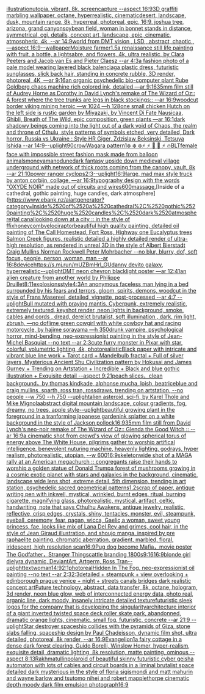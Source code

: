 [illustration](https://www.ebank.nz/aiartgenerator?category=illustration)[utopia, vibrant, 8k, screencapture --aspect 16:9](https://www.ebank.nz/aiartgenerator?category=utopia%2C%2520vibrant%2C%25208k%2C%2520screencapture%2520--aspect%252016%3A9)[3D graffiti marbling wallpaper, octane, hyperrealistic, cinematic](https://www.ebank.nz/aiartgenerator?category=3D%2520graffiti%2520marbling%2520wallpaper%2C%2520octane%2C%2520hyperrealistic%2C%2520cinematic)[desert, landscape, dusk, mountain range, 8k, hyperreal, photoreal, epic, 16:9, joshua tree, arizona, grand canyon](https://www.ebank.nz/aiartgenerator?category=desert%2C%2520landscape%2C%2520dusk%2C%2520mountain%2520range%2C%25208k%2C%2520hyperreal%2C%2520photoreal%2C%2520epic%2C%252016%3A9%2C%2520joshua%2520tree%2C%2520arizona%2C%2520grand%2520canyon)[soybean field, woman in bonnet stands in distance, symmetrical, cgi, details, concept art, landscape, epic, cinematic, atmospheric, 4k, --ar 14:9](https://www.ebank.nz/aiartgenerator?category=soybean%2520field%2C%2520woman%2520in%2520bonnet%2520stands%2520in%2520distance%2C%2520symmetrical%2C%2520cgi%2C%2520details%2C%2520concept%2520art%2C%2520landscape%2C%2520epic%2C%2520cinematic%2C%2520atmospheric%2C%25204k%2C%2520--ar%252014%3A9)[world from DMT vision , LSD , abstract, chaotic , —aspect 16:9](https://www.ebank.nz/aiartgenerator?category=world%2520from%2520DMT%2520vision%2520%2C%2520LSD%2520%2C%2520abstract%2C%2520chaotic%2520%2C%2520%E2%80%94aspect%252016%3A9)[--wallpaper](https://www.ebank.nz/aiartgenerator?category=--wallpaper)[Moisture farmer](https://www.ebank.nz/aiartgenerator?category=Moisture%2520farmer)[1.5](https://www.ebank.nz/aiartgenerator?category=1.5)[a renaissance still life painting with fruit, a bottle, a lightsabre, and flowers, 4k, ultra realistic, by Clara Peeters and Jacob van Es and Pieter Claesz --ar 4:3](https://www.ebank.nz/aiartgenerator?category=a%2520renaissance%2520still%2520life%2520painting%2520with%2520fruit%2C%2520a%2520bottle%2C%2520a%2520lightsabre%2C%2520and%2520flowers%2C%25204k%2C%2520ultra%2520realistic%2C%2520by%2520Clara%2520Peeters%2520and%2520Jacob%2520van%2520Es%2520and%2520Pieter%2520Claesz%2520--ar%25204%3A3)[a fashion photo of a pale model wearing layered black balenciaga plastic dress, futuristic sunglasses, slick back hair, standing in concrete rubble, 3D render, photoreal, 4K, —ar 9:16](https://www.ebank.nz/aiartgenerator?category=a%2520fashion%2520photo%2520of%2520a%2520pale%2520model%2520wearing%2520layered%2520black%2520balenciaga%2520plastic%2520dress%2C%2520futuristic%2520sunglasses%2C%2520slick%2520back%2520hair%2C%2520standing%2520in%2520concrete%2520rubble%2C%25203D%2520render%2C%2520photoreal%2C%25204K%2C%2520%E2%80%94ar%25209%3A16)[an organic psychedelic bio-computer plant Rube Goldberg chaos machine rich colored ink, detailed —ar 9:16](https://www.ebank.nz/aiartgenerator?category=an%2520organic%2520psychedelic%2520bio-computer%2520plant%2520Rube%2520Goldberg%2520chaos%2520machine%2520rich%2520colored%2520ink%2C%2520detailed%2520%E2%80%94ar%25209%3A16)[35mm film still of Audrey Horne as Dorothy in David Lynch's remake of The Wizard of Oz:: A forest where the tree trunks are legs in black stockings:: --ar 16:9](https://www.ebank.nz/aiartgenerator?category=35mm%2520film%2520still%2520of%2520Audrey%2520Horne%2520as%2520Dorothy%2520in%2520David%2520Lynch%27s%2520remake%2520of%2520The%2520Wizard%2520of%2520Oz%3A%3A%2520A%2520forest%2520where%2520the%2520tree%2520trunks%2520are%2520legs%2520in%2520black%2520stockings%3A%3A%2520--ar%252016%3A9)[woodcut border viking mining heroic —w 1024 —h 128](https://www.ebank.nz/aiartgenerator?category=woodcut%2520border%2520viking%2520mining%2520heroic%2520%E2%80%94w%25201024%2520%E2%80%94h%2520128)[one small chicken Hutch on the left side is rustic garden by Miyazaki, by Vincent Di Fate Nausicaa, Ghibli, Breath of The Wild, epic composition, green plants —ar 16:1](https://www.ebank.nz/aiartgenerator?category=one%2520small%2520chicken%2520Hutch%2520on%2520the%2520left%2520side%2520is%2520rustic%2520garden%2520by%2520Miyazaki%2C%2520by%2520Vincent%2520Di%2520Fate%2520Nausicaa%2C%2520Ghibli%2C%2520Breath%2520of%2520The%2520Wild%2C%2520epic%2520composition%2C%2520green%2520plants%2520%E2%80%94ar%252016%3A1)[dark shadowy beings coming into the light out of a dark void of Chaos, the realm and throne of Cthulu, style patterns of symbols etched, very detailed, Dark horror, Russia vs Ukraine : Style HR Giger, Zdzislaw Beksinski, Tetsuya Ishida --ar 14:9](https://www.ebank.nz/aiartgenerator?category=dark%2520shadowy%2520beings%2520coming%2520into%2520the%2520light%2520out%2520of%2520a%2520dark%2520void%2520of%2520Chaos%2C%2520the%2520realm%2520and%2520throne%2520of%2520Cthulu%2C%2520style%2520patterns%2520of%2520symbols%2520etched%2C%2520very%2520detailed%2C%2520Dark%2520horror%2C%2520Russia%2520vs%2520Ukraine%2520%3A%2520Style%2520HR%2520Giger%2C%2520Zdzislaw%2520Beksinski%2C%2520Tetsuya%2520Ishida%2520--ar%252014%3A9)[--uplight](https://www.ebank.nz/aiartgenerator?category=--uplight)[90](https://www.ebank.nz/aiartgenerator?category=90)[crow](https://www.ebank.nz/aiartgenerator?category=crow)[Wagara pattern](https://www.ebank.nz/aiartgenerator?category=Wagara%2520pattern)[1](https://www.ebank.nz/aiartgenerator?category=1)[❄️ ❄️ ❄️⚡ ⚡ 🌙 🌙 ⚡ 🔥](https://www.ebank.nz/aiartgenerator?category=%E2%9D%84%EF%B8%8F%2520%E2%9D%84%EF%B8%8F%2520%E2%9D%84%EF%B8%8F%E2%9A%A1%2520%E2%9A%A1%2520%F0%9F%8C%99%2520%F0%9F%8C%99%2520%E2%9A%A1%2520%F0%9F%94%A5)[BLT](https://www.ebank.nz/aiartgenerator?category=BLT)[female face with impossible street fashion mask made from balloon animals](https://www.ebank.nz/aiartgenerator?category=female%2520face%2520with%2520impossible%2520street%2520fashion%2520mask%2520made%2520from%2520balloon%2520animals)[money](https://www.ebank.nz/aiartgenerator?category=money)[amano](https://www.ebank.nz/aiartgenerator?category=amano)[dune](https://www.ebank.nz/aiartgenerator?category=dune)[dark fantasy upside down medieval village underground with network of thick roots coming from the canopy, vault, 8k --ar 21:10](https://www.ebank.nz/aiartgenerator?category=dark%2520fantasy%2520upside%2520down%2520medieval%2520village%2520underground%2520with%2520network%2520of%2520thick%2520roots%2520coming%2520from%2520the%2520canopy%2C%2520vault%2C%25208k%2520--ar%252021%3A10)[power ranger cyclops](https://www.ebank.nz/aiartgenerator?category=power%2520ranger%2520cyclops)[2:3](https://www.ebank.nz/aiartgenerator?category=2%3A3)[--uplight](https://www.ebank.nz/aiartgenerator?category=--uplight)[16:9](https://www.ebank.nz/aiartgenerator?category=16%3A9)[large, mad max style truck by anton corbijn, collage, —ar 16:9](https://www.ebank.nz/aiartgenerator?category=large%2C%2520mad%2520max%2520style%2520truck%2520by%2520anton%2520corbijn%2C%2520collage%2C%2520%E2%80%94ar%252016%3A9)[typography design with the words "OXYDE NOIR" made out of circuits and wires](https://www.ebank.nz/aiartgenerator?category=typography%2520design%2520with%2520the%2520words%2520%22OXYDE%2520NOIR%22%2520made%2520out%2520of%2520circuits%2520and%2520wires)[600](https://www.ebank.nz/aiartgenerator?category=600)[massage.](https://www.ebank.nz/aiartgenerator?category=massage.)[Inside of a cathedral, gothic painting, huge candles, dark atmosphere](https://www.ebank.nz/aiartgenerator?category=Inside%2520of%2520a%2520cathedral%2C%2520gothic%2520painting%2C%2520huge%2520candles%2C%2520dark%2520atmosphere)[tal canal](https://www.ebank.nz/aiartgenerator?category=tal%2520canal)[looking down at a city :: in the style of ffix](https://www.ebank.nz/aiartgenerator?category=looking%2520down%2520at%2520a%2520city%2520%3A%3A%2520in%2520the%2520style%2520of%2520ffix)[honeycomb](https://www.ebank.nz/aiartgenerator?category=honeycomb)[velociraptor](https://www.ebank.nz/aiartgenerator?category=velociraptor)[beautiful high quality painting, detailed oil painting of The Call Homestead, Fort Ross, Highway one Eucalyptus trees  Salmon Creek figures, realistic detailed a highly detailed render of ultra-high resolution, as rendered in unreal 3D in the style of Albert Bierstadt Craig Mullins Norman Rockwell Peter Mohrbacher  --no blur, blurry, dof, soft focus, people, person, woman, man  --ar 16:8](https://www.ebank.nz/aiartgenerator?category=beautiful%2520high%2520quality%2520painting%2C%2520detailed%2520oil%2520painting%2520of%2520The%2520Call%2520Homestead%2C%2520Fort%2520Ross%2C%2520Highway%2520one%2520Eucalyptus%2520trees%2520%2520Salmon%2520Creek%2520figures%2C%2520realistic%2520detailed%2520a%2520highly%2520detailed%2520render%2520of%2520ultra-high%2520resolution%2C%2520as%2520rendered%2520in%2520unreal%25203D%2520in%2520the%2520style%2520of%2520Albert%2520Bierstadt%2520Craig%2520Mullins%2520Norman%2520Rockwell%2520Peter%2520Mohrbacher%2520%2520--no%2520blur%2C%2520blurry%2C%2520dof%2C%2520soft%2520focus%2C%2520people%2C%2520person%2C%2520woman%2C%2520man%2520%2520--ar%252016%3A8)[device](https://www.ebank.nz/aiartgenerator?category=device)[<https://s.mj.run/mUZBmHrl_GU>](https://www.ebank.nz/aiartgenerator?category=%3Chttps%3A//s.mj.run/mUZBmHrl_GU%3E)[danny devito galaxy, hyperrealistic](https://www.ebank.nz/aiartgenerator?category=danny%2520devito%2520galaxy%2C%2520hyperrealistic)[--uplight](https://www.ebank.nz/aiartgenerator?category=--uplight)[DMT neon chevron blacklight poster —ar 12:41](https://www.ebank.nz/aiartgenerator?category=DMT%2520neon%2520chevron%2520blacklight%2520poster%2520%E2%80%94ar%252012%3A41)[an alien creature from another world by Philippe Druillet](https://www.ebank.nz/aiartgenerator?category=an%2520alien%2520creature%2520from%2520another%2520world%2520by%2520Philippe%2520Druillet)[8:11](https://www.ebank.nz/aiartgenerator?category=8%3A11)[explosions](https://www.ebank.nz/aiartgenerator?category=explosions)[style](https://www.ebank.nz/aiartgenerator?category=style)[4:3](https://www.ebank.nz/aiartgenerator?category=4%3A3)[An anonymous faceless man lying in a bed surrounded by his fears and terrors, gloom, spirits, demons, woodcut in the style of Frans Masereel, detailed, vignette, post-processed   --ar 4:7 --uplight](https://www.ebank.nz/aiartgenerator?category=An%2520anonymous%2520faceless%2520man%2520lying%2520in%2520a%2520bed%2520surrounded%2520by%2520his%2520fears%2520and%2520terrors%2C%2520gloom%2C%2520spirits%2C%2520demons%2C%2520woodcut%2520in%2520the%2520style%2520of%2520Frans%2520Masereel%2C%2520detailed%2C%2520vignette%2C%2520post-processed%2520%2520%2520--ar%25204%3A7%2520--uplight)[Bull mutated with praying mantis. Cyberpunk, extremely realistic, extremely textured, keyshot render, neon lights in background, smoke, cables and cords , dread, derelict brutalist, soft illumination , dark, rim light, zbrush, —no dof](https://www.ebank.nz/aiartgenerator?category=Bull%2520mutated%2520with%2520praying%2520mantis.%2520Cyberpunk%2C%2520extremely%2520realistic%2C%2520extremely%2520textured%2C%2520keyshot%2520render%2C%2520neon%2520lights%2520in%2520background%2C%2520smoke%2C%2520cables%2520and%2520cords%2520%2C%2520dread%2C%2520derelict%2520brutalist%2C%2520soft%2520illumination%2520%2C%2520dark%2C%2520rim%2520light%2C%2520zbrush%2C%2520%E2%80%94no%2520dof)[lime green cowgirl with white cowboy hat and racing motorcycle, by hajime sorayama —h 350](https://www.ebank.nz/aiartgenerator?category=lime%2520green%2520cowgirl%2520with%2520white%2520cowboy%2520hat%2520and%2520racing%2520motorcycle%2C%2520by%2520hajime%2520sorayama%2520%E2%80%94h%2520350)[drunk vampire, psychological horror, mind-bending, neo-expressionist painting in the style of Jean-Michel Basquiat --no text --ar 2:3](https://www.ebank.nz/aiartgenerator?category=drunk%2520vampire%2C%2520psychological%2520horror%2C%2520mind-bending%2C%2520neo-expressionist%2520painting%2520in%2520the%2520style%2520of%2520Jean-Michel%2520Basquiat%2520--no%2520text%2520--ar%25202%3A3)[cute furry monster in Pixar with star, colorful, volumetric lighting, 4k, photorealistic](https://www.ebank.nz/aiartgenerator?category=cute%2520furry%2520monster%2520in%2520Pixar%2520with%2520star%2C%2520colorful%2C%2520volumetric%2520lighting%2C%25204k%2C%2520photorealistic)[Black paper with intricate and vibrant blue line work + Tarot card + Mandelbulb fractal + Full of silver layers, Mysterious Ancient Shu Civilization pattern by Hokusai and James Gurney + Trending on Artstation + Incredible + Black and blue gothic illustration + Exquisite detail --aspect 9:21](https://www.ebank.nz/aiartgenerator?category=Black%2520paper%2520with%2520intricate%2520and%2520vibrant%2520blue%2520line%2520work%2520%2B%2520Tarot%2520card%2520%2B%2520Mandelbulb%2520fractal%2520%2B%2520Full%2520of%2520silver%2520layers%2C%2520Mysterious%2520Ancient%2520Shu%2520Civilization%2520pattern%2520by%2520Hokusai%2520and%2520James%2520Gurney%2520%2B%2520Trending%2520on%2520Artstation%2520%2B%2520Incredible%2520%2B%2520Black%2520and%2520blue%2520gothic%2520illustration%2520%2B%2520Exquisite%2520detail%2520--aspect%25209%3A21)[peach slices，clean background，by thomas kindkade, alphonse mucha, loish, beatriceblue and craig mullins, sparth, ross tran, rossdraws, trending on artstation, --no people --w 750 --h 750 --uplight](https://www.ebank.nz/aiartgenerator?category=peach%2520slices%EF%BC%8Cclean%2520background%EF%BC%8Cby%2520thomas%2520kindkade%2C%2520alphonse%2520mucha%2C%2520loish%2C%2520beatriceblue%2520and%2520craig%2520mullins%2C%2520sparth%2C%2520ross%2520tran%2C%2520rossdraws%2C%2520trending%2520on%2520artstation%2C%2520--no%2520people%2520--w%2520750%2520--h%2520750%2520--uplight)[alien asteroid, sci-fi, by Karel Thole and Mike Mignola](https://www.ebank.nz/aiartgenerator?category=alien%2520asteroid%2C%2520sci-fi%2C%2520by%2520Karel%2520Thole%2520and%2520Mike%2520Mignola)[abstract digital mountain landscape, colour gradients, fog, dreamy, no trees, apple style](https://www.ebank.nz/aiartgenerator?category=abstract%2520digital%2520mountain%2520landscape%2C%2520colour%2520gradients%2C%2520fog%2C%2520dreamy%2C%2520no%2520trees%2C%2520apple%2520style)[--uplight](https://www.ebank.nz/aiartgenerator?category=--uplight)[beautiful growing plant in the foreground in a tranforming japanese garden](https://www.ebank.nz/aiartgenerator?category=beautiful%2520growing%2520plant%2520in%2520the%2520foreground%2520in%2520a%2520tranforming%2520japanese%2520garden)[ink splatter on a white background in the style of Jackson pollock](https://www.ebank.nz/aiartgenerator?category=ink%2520splatter%2520on%2520a%2520white%2520background%2520in%2520the%2520style%2520of%2520Jackson%2520pollock)[16:9](https://www.ebank.nz/aiartgenerator?category=16%3A9)[35mm film still from David Lynch's neo-noir remake of The Wizard of Oz:: Glenda the Good Witch :: --ar 16:9](https://www.ebank.nz/aiartgenerator?category=35mm%2520film%2520still%2520from%2520David%2520Lynch%27s%2520neo-noir%2520remake%2520of%2520The%2520Wizard%2520of%2520Oz%3A%3A%2520Glenda%2520the%2520Good%2520Witch%2520%3A%3A%2520--ar%252016%3A9)[a cinematic shot from crowd's view of glowing spherical torus of energy above The White House, pilgrims gather to worship artifical intelligence, benevolent nuturing machine, heavenly lighting, godrays, hyper realism, photorealistic, utopian, --w 600](https://www.ebank.nz/aiartgenerator?category=a%2520cinematic%2520shot%2520from%2520crowd%27s%2520view%2520of%2520glowing%2520spherical%2520torus%2520of%2520energy%2520above%2520The%2520White%2520House%2C%2520pilgrims%2520gather%2520to%2520worship%2520artifical%2520intelligence%2C%2520benevolent%2520nuturing%2520machine%2C%2520heavenly%2520lighting%2C%2520godrays%2C%2520hyper%2520realism%2C%2520photorealistic%2C%2520utopian%2C%2520--w%2520600)[16:9](https://www.ebank.nz/aiartgenerator?category=16%3A9)[skeleton](https://www.ebank.nz/aiartgenerator?category=skeleton)[wide shot of a MAGA rally at an American megachurch :: congregants raise their hands to worship a golden statue of Donald Trump](https://www.ebank.nz/aiartgenerator?category=wide%2520shot%2520of%2520a%2520MAGA%2520rally%2520at%2520an%2520American%2520megachurch%2520%3A%3A%2520congregants%2520raise%2520their%2520hands%2520to%2520worship%2520a%2520golden%2520statue%2520of%2520Donald%2520Trump)[a forest of mushrooms growing in a cosmic exotic planet with stars and galaxies in the background, cinematic, landscape wide lens shot, extreme detail, 5th dimension, trending in art station, psychedelic sacred geometrical patterns](https://www.ebank.nz/aiartgenerator?category=a%2520forest%2520of%2520mushrooms%2520growing%2520in%2520a%2520cosmic%2520exotic%2520planet%2520with%2520stars%2520and%2520galaxies%2520in%2520the%2520background%2C%2520cinematic%2C%2520landscape%2520wide%2520lens%2520shot%2C%2520extreme%2520detail%2C%25205th%2520dimension%2C%2520trending%2520in%2520art%2520station%2C%2520psychedelic%2520sacred%2520geometrical%2520patterns)[1.2](https://www.ebank.nz/aiartgenerator?category=1.2)[scrap of paper, antique writing pen with inkwell, mystical, wrinkled, burnt edges, ritual, burning cigarette, magnifying glass, photorealistic, mystical, artifact, celtic, handwriting, note that says Cthulhu Awakens, antique jewelry, realistic, reflective, crisp edges, crystals, shiny, tentacles, monster, evil, steampunk, eyeball, ceremony, fear, pagan, wicca, Gaelic,](https://www.ebank.nz/aiartgenerator?category=scrap%2520of%2520paper%2C%2520antique%2520writing%2520pen%2520with%2520inkwell%2C%2520mystical%2C%2520wrinkled%2C%2520burnt%2520edges%2C%2520ritual%2C%2520burning%2520cigarette%2C%2520magnifying%2520glass%2C%2520photorealistic%2C%2520mystical%2C%2520artifact%2C%2520celtic%2C%2520handwriting%2C%2520note%2520that%2520says%2520Cthulhu%2520Awakens%2C%2520antique%2520jewelry%2C%2520realistic%2C%2520reflective%2C%2520crisp%2520edges%2C%2520crystals%2C%2520shiny%2C%2520tentacles%2C%2520monster%2C%2520evil%2C%2520steampunk%2C%2520eyeball%2C%2520ceremony%2C%2520fear%2C%2520pagan%2C%2520wicca%2C%2520Gaelic%2C)[a woman, sweet young princess, fae, looks like mix of Lana Del Rey and grimes, cool hair, in the style of Jean Giraud illustration, and shoujo manga, inspired by pre raphaelite painting, chromatic aberration, gradient, marbled, floral, iridescent, high resolution scan](https://www.ebank.nz/aiartgenerator?category=a%2520woman%2C%2520sweet%2520young%2520princess%2C%2520fae%2C%2520looks%2520like%2520mix%2520of%2520Lana%2520Del%2520Rey%2520and%2520grimes%2C%2520cool%2520hair%2C%2520in%2520the%2520style%2520of%2520Jean%2520Giraud%2520illustration%2C%2520and%2520shoujo%2520manga%2C%2520inspired%2520by%2520pre%2520raphaelite%2520painting%2C%2520chromatic%2520aberration%2C%2520gradient%2C%2520marbled%2C%2520floral%2C%2520iridescent%2C%2520high%2520resolution%2520scan)[16:9](https://www.ebank.nz/aiartgenerator?category=16%3A9)[Pug dog become Mafia，movie poster The Godfather，Stranger Things](https://www.ebank.nz/aiartgenerator?category=Pug%2520dog%2520become%2520Mafia%EF%BC%8Cmovie%2520poster%2520The%2520Godfather%EF%BC%8CStranger%2520Things)[cattle branding 1800s](https://www.ebank.nz/aiartgenerator?category=cattle%2520branding%25201800s)[9:16](https://www.ebank.nz/aiartgenerator?category=9%3A16)[16:9](https://www.ebank.nz/aiartgenerator?category=16%3A9)[blonde girl dielyra dynamic, DeviantArt, Artgerm, Ross Tran](https://www.ebank.nz/aiartgenerator?category=blonde%2520girl%2520dielyra%2520dynamic%2C%2520DeviantArt%2C%2520Artgerm%2C%2520Ross%2520Tran)[--uplight](https://www.ebank.nz/aiartgenerator?category=--uplight)[text](https://www.ebank.nz/aiartgenerator?category=text)[woman](https://www.ebank.nz/aiartgenerator?category=woman)[14:9](https://www.ebank.nz/aiartgenerator?category=14%3A9)[2:1](https://www.ebank.nz/aiartgenerator?category=2%3A1)[photoreal](https://www.ebank.nz/aiartgenerator?category=photoreal)[Hidden In The Fog, neo-expressionist oil painting --no text --ar 2:3](https://www.ebank.nz/aiartgenerator?category=Hidden%2520In%2520The%2520Fog%2C%2520neo-expressionist%2520oil%2520painting%2520--no%2520text%2520--ar%25202%3A3)[2:3](https://www.ebank.nz/aiartgenerator?category=2%3A3)[detailed + steampunk + view overlooking + edinborough prague venice + night + streets canals bridges dark realistic concept art](https://www.ebank.nz/aiartgenerator?category=detailed%2520%2B%2520steampunk%2520%2B%2520view%2520overlooking%2520%2B%2520edinborough%2520prague%2520venice%2520%2B%2520night%2520%2B%2520streets%2520canals%2520bridges%2520dark%2520realistic%2520concept%2520art)[Future technology, abstract, data transfer, 8k, octane, hologram, 3d render, neon blue glow, web of interconnected energy data, photo real, organic line, dark moody, insanely intricate detailed texture](https://www.ebank.nz/aiartgenerator?category=Future%2520technology%2C%2520abstract%2C%2520data%2520transfer%2C%25208k%2C%2520octane%2C%2520hologram%2C%25203d%2520render%2C%2520neon%2520blue%2520glow%2C%2520web%2520of%2520interconnected%2520energy%2520data%2C%2520photo%2520real%2C%2520organic%2520line%2C%2520dark%2520moody%2C%2520insanely%2520intricate%2520detailed%2520texture)[futuristic sleek logos for the company that is developing the singularity](https://www.ebank.nz/aiartgenerator?category=futuristic%2520sleek%2520logos%2520for%2520the%2520company%2520that%2520is%2520developing%2520the%2520singularity)[architecture interior of a giant inverted twisted space deck roller skate park, abandonned, dramatic orange lights, cinematic, small fog, futuristic, concrete --ar 21:9 --uplight](https://www.ebank.nz/aiartgenerator?category=architecture%2520interior%2520of%2520a%2520giant%2520inverted%2520twisted%2520space%2520deck%2520roller%2520skate%2520park%2C%2520abandonned%2C%2520dramatic%2520orange%2520lights%2C%2520cinematic%2C%2520small%2520fog%2C%2520futuristic%2C%2520concrete%2520--ar%252021%3A9%2520--uplight)[Star destroyer spaceship collides with the pyramids of Giza, stone slabs falling, spaceship design by Paul Chadeisson, dynamic film shot, ultra detailed, photoreal, 8k render, --ar 16:9](https://www.ebank.nz/aiartgenerator?category=Star%2520destroyer%2520spaceship%2520collides%2520with%2520the%2520pyramids%2520of%2520Giza%2C%2520stone%2520slabs%2520falling%2C%2520spaceship%2520design%2520by%2520Paul%2520Chadeisson%2C%2520dynamic%2520film%2520shot%2C%2520ultra%2520detailed%2C%2520photoreal%2C%25208k%2520render%2C%2520--ar%252016%3A9)[Evangelion](https://www.ebank.nz/aiartgenerator?category=Evangelion)[1](https://www.ebank.nz/aiartgenerator?category=1)[a fairy cottage in a dense dark forest clearing, Guido Borelli, Winslow Homer, hyper-realism, exquisite detail, dramatic lighting, 8k resolution, matte painting, ominous --aspect 8:13](https://www.ebank.nz/aiartgenerator?category=a%2520fairy%2520cottage%2520in%2520a%2520dense%2520dark%2520forest%2520clearing%2C%2520Guido%2520Borelli%2C%2520Winslow%2520Homer%2C%2520hyper-realism%2C%2520exquisite%2520detail%2C%2520dramatic%2520lighting%2C%25208k%2520resolution%2C%2520matte%2520painting%2C%2520ominous%2520--aspect%25208%3A13)[](https://www.ebank.nz/aiartgenerator?category=)[Rakhmatullin](https://www.ebank.nz/aiartgenerator?category=Rakhmatullin)[polaroid of beautiful skinny futuristic cyber geisha automaton with lots of cables and circuit boards in a liminal brutalist space detailed dark mysterious in the style of floria sigismondi and matt mahurin and wayne barlow and tsutomo nihei and robert mapplethorpe cinematic depth moody dark film emulsion photograph](https://www.ebank.nz/aiartgenerator?category=polaroid%2520of%2520beautiful%2520skinny%2520futuristic%2520cyber%2520geisha%2520automaton%2520with%2520lots%2520of%2520cables%2520and%2520circuit%2520boards%2520in%2520a%2520liminal%2520brutalist%2520space%2520detailed%2520dark%2520mysterious%2520in%2520the%2520style%2520of%2520floria%2520sigismondi%2520and%2520matt%2520mahurin%2520and%2520wayne%2520barlow%2520and%2520tsutomo%2520nihei%2520and%2520robert%2520mapplethorpe%2520cinematic%2520depth%2520moody%2520dark%2520film%2520emulsion%2520photograph)[16:9](https://www.ebank.nz/aiartgenerator?category=16%3A9)